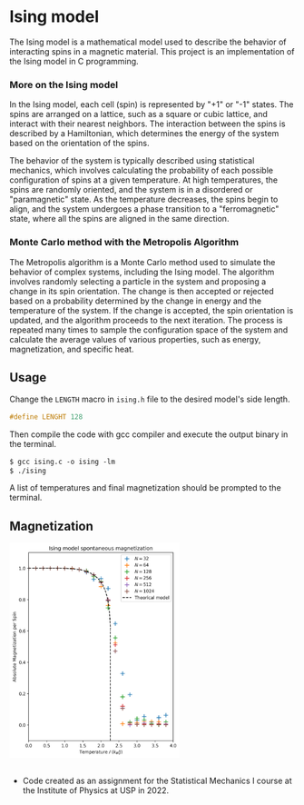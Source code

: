 # Ising model

The Ising model is a mathematical model used to describe the behavior of interacting spins in a magnetic material. This project is an implementation of the Ising model in C programming.

### More on the Ising model

In the Ising model, each cell (spin) is represented by "+1" or "-1" states. The spins are arranged on a lattice, such as a square or cubic lattice, and interact with their nearest neighbors. The interaction between the spins is described by a Hamiltonian, which determines the energy of the system based on the orientation of the spins.

The behavior of the system is typically described using statistical mechanics, which involves calculating the probability of each possible configuration of spins at a given temperature. At high temperatures, the spins are randomly oriented, and the system is in a disordered or "paramagnetic" state. As the temperature decreases, the spins begin to align, and the system undergoes a phase transition to a "ferromagnetic" state, where all the spins are aligned in the same direction.

### Monte Carlo method with the Metropolis Algorithm

The Metropolis algorithm is a Monte Carlo method used to simulate the behavior of complex systems, including the Ising model. The algorithm involves randomly selecting a particle in the system and proposing a change in its spin orientation. The change is then accepted or rejected based on a probability determined by the change in energy and the temperature of the system. If the change is accepted, the spin orientation is updated, and the algorithm proceeds to the next iteration. The process is repeated many times to sample the configuration space of the system and calculate the average values of various properties, such as energy, magnetization, and specific heat.

## Usage

Change the `LENGTH` macro in `ising.h` file to the desired model's side length.

```c
#define LENGHT 128
```

Then compile the code with gcc compiler and execute the output binary in the terminal.

```
$ gcc ising.c -o ising -lm
$ ./ising
```
A list of temperatures and final magnetization should be prompted to the terminal.

## Magnetization

<img src='plots/magnetization.png' float='center' width='300px'>

## 

- Code created as an assignment for the Statistical Mechanics I course at the Institute of Physics at USP in 2022.
